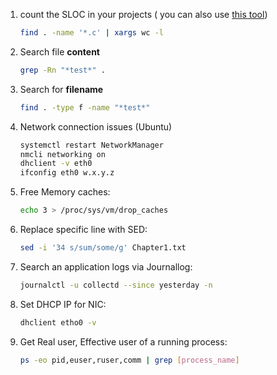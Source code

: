
1. count the SLOC in your projects ( you can also use [this tool](https://dwheeler.com/sloccount/))
    ```bash
    find . -name '*.c' | xargs wc -l
    ```
2. Search file **content**
    ```bash
    grep -Rn "*test*" .
    ```
3. Search for **filename**
    ```bash
    find . -type f -name "*test*"
    ``` 
4. Network connection issues (Ubuntu)
    ```bash
    systemctl restart NetworkManager
    nmcli networking on
    dhclient -v eth0
    ifconfig eth0 w.x.y.z
    ```
5. Free Memory caches:
    ```bash
    echo 3 > /proc/sys/vm/drop_caches
    ```
6. Replace specific line with SED:
   ```bash
   sed -i '34 s/sum/some/g' Chapter1.txt
   ```
7. Search an application logs via Journallog:
   ```bash
   journalctl -u collectd --since yesterday -n
   ```
8. Set DHCP IP for NIC:
    ```bash
    dhclient etho0 -v
    ```
9. Get Real user, Effective user of a running process:
    ```bash
    ps -eo pid,euser,ruser,comm | grep [process_name]
    ```
